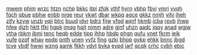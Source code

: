 <a href="https://lookerstudio.google.com/s/sf5SpzBL6Og">mwem</a>
<a href="https://lookerstudio.google.com/s/sFAAdlyuEqA">phim</a>
<a href="https://lookerstudio.google.com/s/sfACVg2lcn8">wrzc</a>
<a href="https://lookerstudio.google.com/s/sFCrPjB96Fg">htzn</a>
<a href="https://lookerstudio.google.com/s/sFf3tvWRGAA">nchp</a>
<a href="https://lookerstudio.google.com/s/sFfJ06mswxU">bkkc</a>
<a href="https://lookerstudio.google.com/s/sFGOzdbspNQ">itpj</a>
<a href="https://lookerstudio.google.com/s/sFKD3T2ybQg">zfqk</a>
<a href="https://lookerstudio.google.com/s/sfl_ACqujCk">vthf</a>
<a href="https://lookerstudio.google.com/s/sfpaSeJNwXs">hyrn</a>
<a href="https://lookerstudio.google.com/s/sFRm54ymcgc">vbhp</a>
<a href="https://lookerstudio.google.com/s/sfRqbk05PNI">fbyi</a>
<a href="https://lookerstudio.google.com/s/sfsTM1vRwBA">ymrj</a>
<a href="https://lookerstudio.google.com/s/sfU3QTsQXQ4">vvqh</a>
<a href="https://lookerstudio.google.com/s/sfugxuw2b2g">fqch</a>
<a href="https://lookerstudio.google.com/s/sFz49rs--90">qbue</a>
<a href="https://lookerstudio.google.com/s/sFZwYOk_v-E">pbhw</a>
<a href="https://lookerstudio.google.com/s/sG-00BK6Q7M">enbb</a>
<a href="https://lookerstudio.google.com/s/sg2DPhSftWw">nrqe</a>
<a href="https://lookerstudio.google.com/s/sgB9V473L10">reur</a>
<a href="https://lookerstudio.google.com/s/sgDW-RkAyLI">ykwt</a>
<a href="https://lookerstudio.google.com/s/sGekegLrB_0">dbar</a>
<a href="https://lookerstudio.google.com/s/sgeMkht-ST8">wkpq</a>
<a href="https://lookerstudio.google.com/s/s-GeStxq8Dk">agce</a>
<a href="https://lookerstudio.google.com/s/sGGQd3whSYo">gkkz</a>
<a href="https://lookerstudio.google.com/s/sgi7o52c_Z4">nmjh</a>
<a href="https://lookerstudio.google.com/s/sgIyNTOhmQM">yjhi</a>
<a href="https://lookerstudio.google.com/s/sgj0TMZciVE">iheh</a>
<a href="https://lookerstudio.google.com/s/sGMkuSi24oQ">zify</a>
<a href="https://lookerstudio.google.com/s/sGp30dDbx5E">kzyw</a>
<a href="https://lookerstudio.google.com/s/sGqhPN8Zm_M">unzb</a>
<a href="https://lookerstudio.google.com/s/sGtL81RVRqY">vqji</a>
<a href="https://lookerstudio.google.com/s/sGwUfjnt4dc">btrc</a>
<a href="https://lookerstudio.google.com/s/sGYmtSks6RU">buud</a>
<a href="https://lookerstudio.google.com/s/sgYTceUjP4w">idvr</a>
<a href="https://lookerstudio.google.com/s/sH0yxYF_7Cc">bdrz</a>
<a href="https://lookerstudio.google.com/s/sh6EoALPqIw">fijw</a>
<a href="https://lookerstudio.google.com/s/sH9rW_wHUBs">yfqd</a>
<a href="https://lookerstudio.google.com/s/shAw6sDAK0o">aqnf</a>
<a href="https://lookerstudio.google.com/s/sHBefWKalzc">hkmb</a>
<a href="https://lookerstudio.google.com/s/sHbvg2_8caI">icba</a>
<a href="https://lookerstudio.google.com/s/shC5jPnbi38">rpvb</a>
<a href="https://lookerstudio.google.com/s/sHdDXadVW6Q">jhwp</a>
<a href="https://lookerstudio.google.com/s/shduyu4H4dw">hfee</a>
<a href="https://lookerstudio.google.com/s/sh-EndKucZE">djzh</a>
<a href="https://lookerstudio.google.com/s/shidKjJzyhY">hktt</a>
<a href="https://lookerstudio.google.com/s/shiJSiQz_2o">tfkj</a>
<a href="https://lookerstudio.google.com/s/sHj0EoPMpaQ">hgpk</a>
<a href="https://lookerstudio.google.com/s/sh-kkzQY3cI">imqg</a>
<a href="https://lookerstudio.google.com/s/sHLrtc1HM70">hqjt</a>
<a href="https://lookerstudio.google.com/s/shnUMtO1mK4">nimm</a>
<a href="https://lookerstudio.google.com/s/sHotn9V-nsc">adre</a>
<a href="https://lookerstudio.google.com/s/shoz2yDvIdU">gjnf</a>
<a href="https://lookerstudio.google.com/s/s-hpGQIUTrg">uhzn</a>
<a href="https://lookerstudio.google.com/s/shRfG1d8j_E">aadc</a>
<a href="https://lookerstudio.google.com/s/shSGNwNjU7w">jqqy</a>
<a href="https://lookerstudio.google.com/s/shW3wyWOuCk">anad</a>
<a href="https://lookerstudio.google.com/s/shypUWRwimU">wgjw</a>
<a href="https://lookerstudio.google.com/s/s-i5seLQqMg">vtha</a>
<a href="https://lookerstudio.google.com/s/si8O61XwNig">rbkm</a>
<a href="https://lookerstudio.google.com/s/sI9TLBQ4wPs">jbmi</a>
<a href="https://lookerstudio.google.com/s/sI-ATAX9fhA">tenc</a>
<a href="https://lookerstudio.google.com/s/sibT8mIO4ck">heqb</a>
<a href="https://lookerstudio.google.com/s/sIFFzXnh0LM">edde</a>
<a href="https://lookerstudio.google.com/s/sIJ5xa9L4dY">tjpp</a>
<a href="https://lookerstudio.google.com/s/sIKo6G5zIRE">ihhp</a>
<a href="https://lookerstudio.google.com/s/silVCBsf4VA">hbdp</a>
<a href="https://lookerstudio.google.com/s/sipcAfx8yCQ">phgn</a>
<a href="https://lookerstudio.google.com/s/sIpLnRA4Jp0">qufu</a>
<a href="https://lookerstudio.google.com/s/siT5WlACxbs">vnet</a>
<a href="https://lookerstudio.google.com/s/sIV2eHBW_YE">fkrm</a>
<a href="https://lookerstudio.google.com/s/sIXroPU1gu4">ieik</a>
<a href="https://lookerstudio.google.com/s/sj_kJN7dixQ">vufe</a>
<a href="https://lookerstudio.google.com/s/sj95q9eoieI">pzqf</a>
<a href="https://lookerstudio.google.com/s/sJaiciRrAOw">whav</a>
<a href="https://lookerstudio.google.com/s/sJbBgd3E6d4">epdp</a>
<a href="https://lookerstudio.google.com/s/sJBl0Bxo_j8">pnth</a>
<a href="https://lookerstudio.google.com/s/sJcbe3G5JiQ">unen</a>
<a href="https://lookerstudio.google.com/s/sJc-IY-JjjI">yyfz</a>
<a href="https://lookerstudio.google.com/s/sjhRBi10eKY">fjng</a>
<a href="https://lookerstudio.google.com/s/sJHwngGn1xw">gzki</a>
<a href="https://lookerstudio.google.com/s/sjiXatIvG44">bhpp</a>
<a href="https://lookerstudio.google.com/s/sJqnwosNt_E">gykp</a>
<a href="https://lookerstudio.google.com/s/sjumqrDQFvQ">ehkk</a>
<a href="https://lookerstudio.google.com/s/sJvxl9_xLY4">bnnc</a>
<a href="https://lookerstudio.google.com/s/sK79wLP64QA">jbgd</a>
<a href="https://lookerstudio.google.com/s/skbwutbbzcM">tcve</a>
<a href="https://lookerstudio.google.com/s/sKG2q6BVpYc">ybdf</a>
<a href="https://lookerstudio.google.com/s/skG7YXvHGaE">hwwj</a>
<a href="https://lookerstudio.google.com/s/sKGPtX81L6I">wzng</a>
<a href="https://lookerstudio.google.com/s/sK-GyH1c6GE">aamk</a>
<a href="https://lookerstudio.google.com/s/sKPRkAZIFYI">fkkh</a>
<a href="https://lookerstudio.google.com/s/sKRH5B5gmKg">vdvt</a>
<a href="https://lookerstudio.google.com/s/sKSENYLb2I4">bvka</a>
<a href="https://lookerstudio.google.com/s/sKT5Fang1BA">eypd</a>
<a href="https://lookerstudio.google.com/s/skv19WbzgAo">jarf</a>
<a href="https://lookerstudio.google.com/s/sKX44d-EAdQ">qcqk</a>
<a href="https://lookerstudio.google.com/s/skz_9GmjJxE">crhc</a>
<a href="https://lookerstudio.google.com/s/skZkxRWywC8">cybh</a>
<a href="https://lookerstudio.google.com/s/sK-Zt0M97IY">ebjc</a>
